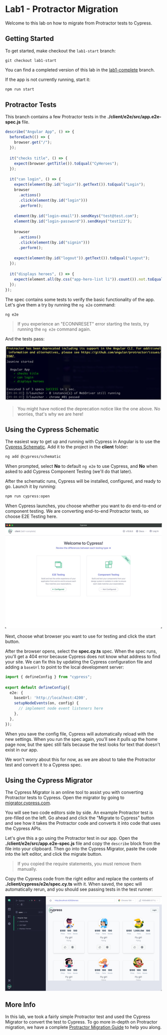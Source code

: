 # Lab1 - Protractor Migration

Welcome to this lab on how to migrate from Protractor tests to Cypress.

## Getting Started

To get started, make checkout the `lab1-start` branch:

```
git checkout lab1-start
```

You can find a completed version of this lab in the [lab1-complete](https://github.com/cypress-io/cypress-heroes-app/tree/lab1-complete) branch.

If the app is not currently running, start it:

```bash title='./client'
npm run start
```

## Protractor Tests

This branch contains a few Protractor tests in the **./client/e2e/src/app.e2e-spec.js** file.

```ts title=./client/e2e/src/app.e2e-spec.js
describe("Angular App", () => {
  beforeEach(() => {
    browser.get("/");
  });

  it("checks title", () => {
    expect(browser.getTitle()).toEqual("CyHeroes");
  });

  it("can login", () => {
    expect(element(by.id("login")).getText()).toEqual("Login");
    browser
      .actions()
      .click(element(by.id("login")))
      .perform();

    element(by.id("login-email")).sendKeys("test@test.com");
    element(by.id("login-password")).sendKeys("test123");

    browser
      .actions()
      .click(element(by.id("signin")))
      .perform();

    expect(element(by.id("logout")).getText()).toEqual("Logout");
  });

  it("displays heroes", () => {
    expect(element.all(by.css("app-hero-list li")).count()).not.toEqual(0);
  });
});
```

The spec contains some tests to verify the basic functionality of the app. Let's
give them a try by running the `ng e2e` command:

```bash title='./client'
ng e2e
```

> If you experience an "ECONNRESET" error starting the tests, try running the `ng e2e` command again.

And the tests pass:

![Protractor Tests Pass](/img/protractor-tests-pass.jpg)

> You might have noticed the deprecation notice like the one above. No worries,
> that's why we are here!

## Using the Cypress Schematic

The easiest way to get up and running with Cypress in Angular is to use the
[Cypress Schematic](https://github.com/cypress-io/cypress/tree/master/npm/cypress-schematic).
Add it to the project in the **client** folder:

```bash title=./client
ng add @cypress/schematic
```

When prompted, select **No** to default `ng e2e` to use Cypress, and **No** when
asked to add Cypress Component Testing (we'll do that later).

After the schematic runs, Cypress will be installed, configured, and ready to
go. Launch it by running:

```bash title=./client
npm run cypress:open
```

When Cypress launches, you choose whether you want to do end-to-end or component testing. We are converting end-to-end Protractor tests, so choose E2E Testing here.

![Choose Testing Type](/img/choose-testing-type.jpg)

Next, choose what browser you want to use for testing and click the start button.

After the browser opens, select the **spec.cy.ts** spec. When the spec runs, you'll get a 404 error because Cypress does not know what address to find your site. We can fix this by updating the Cypress configuration file and adding a `baseUrl` to point to the local development server:

```ts {5} title=./client/cypress.config.ts
import { defineConfig } from "cypress";

export default defineConfig({
  e2e: {
    baseUrl: 'http://localhost:4200',
    setupNodeEvents(on, config) {
      // implement node event listeners here
    },
  },
});
```

When you save the config file, Cypress will automatically reload with the new settings. When you run the spec again, you'll see it pulls up the home page now, but the spec still fails because the test looks for text that doesn't exist in our app.

We won't worry about this for now, as we are about to take the Protractor test and convert it to a Cypress spec.

## Using the Cypress Migrator 

The Cypress Migrator is an online tool to assist you with converting Protractor tests to Cypress. Open the migrator by going to [migrator.cypress.com](https://migrator.cypress.io/).

You will see two code editors side by side. An example Protractor test is pre-filled on the left. Go ahead and click the "Migrate to Cypress" button and see how it takes the Protractor code and converts it into code that uses the Cypress APIs.

Let's give this a go using the Protractor test in our app. Open the **./client/e2e/src/app.e2e-spec.js** file and copy the `describe` block from the file into your clipboard. Then go into the Cypress Migrator, paste the code into the left editor, and click the migrate button.

> If you copied the require statements, you must remove them manually.

Copy the Cypress code from the right editor and replace the contents of **./client/cypress/e2e/spec.cy.ts** with it. When saved, the spec will automatically rerun, and you should see passing tests in the test runner:

![E2E Specs Pass](/img/e2e-specs-pass.jpg)

## More Info

In this lab, we took a fairly simple Protractor test and used the Cypress Migrator to convert the test to Cypress. To go more in-depth on Protractor migration, we have a complete [Protractor Migration Guide](https://docs.cypress.io/guides/end-to-end-testing/protractor-to-cypress) to help you along.
